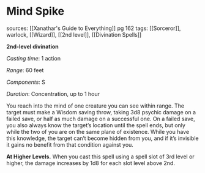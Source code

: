# Mind Spike
sources: [[Xanathar's Guide to Everything]] pg 162
tags: [[Sorceror]], warlock, [[Wizard]], [[2nd level]], [[Divination Spells]]

**2nd-level divination**

*Casting time*: 1 action

*Range*: 60 feet

*Components*: S

*Duration*: Concentration, up to 1 hour

You reach into the mind of one creature you can see within range. The target must make a Wisdom saving throw, taking 3d8 psychic damage on a failed save, or half as much damage on a successful one. On a failed save, you also always know the target’s location until the spell ends, but only while the two of you are on the same plane of existence. While you have this knowledge, the target can’t become hidden from you, and if it’s invisible it gains no benefit from that condition against you.

**At Higher Levels.** When you cast this spell using a spell slot of 3rd level or higher, the damage increases by 1d8 for each slot level above 2nd.
